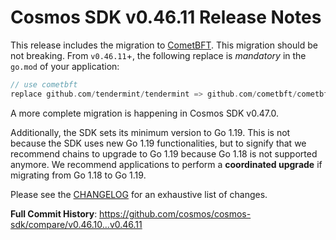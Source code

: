 # Cosmos SDK v0.46.11 Release Notes

This release includes the migration to [CometBFT](https://github.com/cometbft/cometbft/blob/v0.34.27/CHANGELOG.md#v03427). This migration should be not breaking.
From `v0.46.11`+, the following replace is *mandatory* in the `go.mod` of your application:

```go
// use cometbft
replace github.com/tendermint/tendermint => github.com/cometbft/cometbft v0.34.27
```

A more complete migration is happening in Cosmos SDK v0.47.0.

Additionally, the SDK sets its minimum version to Go 1.19. This is not because the SDK uses new Go 1.19 functionalities, but to signify that we recommend chains to upgrade to Go 1.19 because Go 1.18 is not supported anymore.
We recommend applications to perform a **coordinated upgrade** if migrating from Go 1.18 to Go 1.19.

Please see the [CHANGELOG](https://github.com/cosmos/cosmos-sdk/blob/release/v0.46.x/CHANGELOG.md) for an exhaustive list of changes.

**Full Commit History**: https://github.com/cosmos/cosmos-sdk/compare/v0.46.10...v0.46.11
